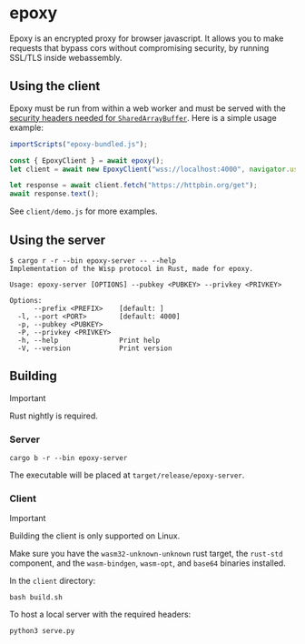 # epoxy
Epoxy is an encrypted proxy for browser javascript. It allows you to make requests that bypass cors without compromising security, by running SSL/TLS inside webassembly.

## Using the client
Epoxy must be run from within a web worker and must be served with the [security headers needed for `SharedArrayBuffer`](https://developer.mozilla.org/en-US/docs/Web/JavaScript/Reference/Global_Objects/SharedArrayBuffer#security_requirements). Here is a simple usage example:
```javascript
importScripts("epoxy-bundled.js");

const { EpoxyClient } = await epoxy();
let client = await new EpoxyClient("wss://localhost:4000", navigator.userAgent, 10);

let response = await client.fetch("https://httpbin.org/get");
await response.text();
```
See `client/demo.js` for more examples.

## Using the server
```
$ cargo r -r --bin epoxy-server -- --help
Implementation of the Wisp protocol in Rust, made for epoxy.

Usage: epoxy-server [OPTIONS] --pubkey <PUBKEY> --privkey <PRIVKEY>

Options:
      --prefix <PREFIX>    [default: ]
  -l, --port <PORT>        [default: 4000]
  -p, --pubkey <PUBKEY>    
  -P, --privkey <PRIVKEY>  
  -h, --help               Print help
  -V, --version            Print version
```

## Building
> [!IMPORTANT]
> Rust nightly is required.

### Server
```
cargo b -r --bin epoxy-server
```
The executable will be placed at `target/release/epoxy-server`.

### Client
> [!IMPORTANT]
> Building the client is only supported on Linux.

Make sure you have the `wasm32-unknown-unknown` rust target, the `rust-std` component, and the `wasm-bindgen`, `wasm-opt`, and `base64` binaries installed.

In the `client` directory:
```
bash build.sh
```

To host a local server with the required headers:
```
python3 serve.py
```
